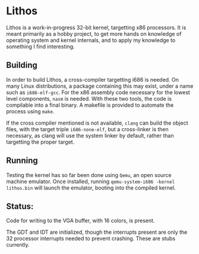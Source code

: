 # Lithos
Lithos is a work-in-progress 32-bit kernel, targetting x86 processors. It is meant primarily as a hobby project, to get more hands on knowledge of operating system and kernel internals, and to apply my knowledge to something I find interesting.

## Building

In order to build Lithos, a cross-compiler targetting i686 is needed. On many Linux distributions, a package containing this may exist, under a name such as `i686-elf-gcc`. For the x86 assembly code necessary for the lowest level components, `nasm` is needed. With these two tools, the code is compilable into a final binary. A makefile is provided to automate the process using `make`. 

If the cross compiler mentioned is not available, `clang` can build the object files, with the target triple `i686-none-elf`, but a cross-linker is then necessary, as clang will use the system linker by default, rather than targetting the proper target.

## Running

Testing the kernel has so far been done using `Qemu`, an open source machine emulator. Once installed, running `qemu-system-i686 -kernel lithos.bin` will launch the emulator, booting into the compiled kernel.

## Status:

Code for writing to the VGA buffer, with 16 colors, is present.

The GDT and IDT are initialized, though the interrupts present are only the 32 processor interrupts needed to prevent crashing. These are stubs currently.
